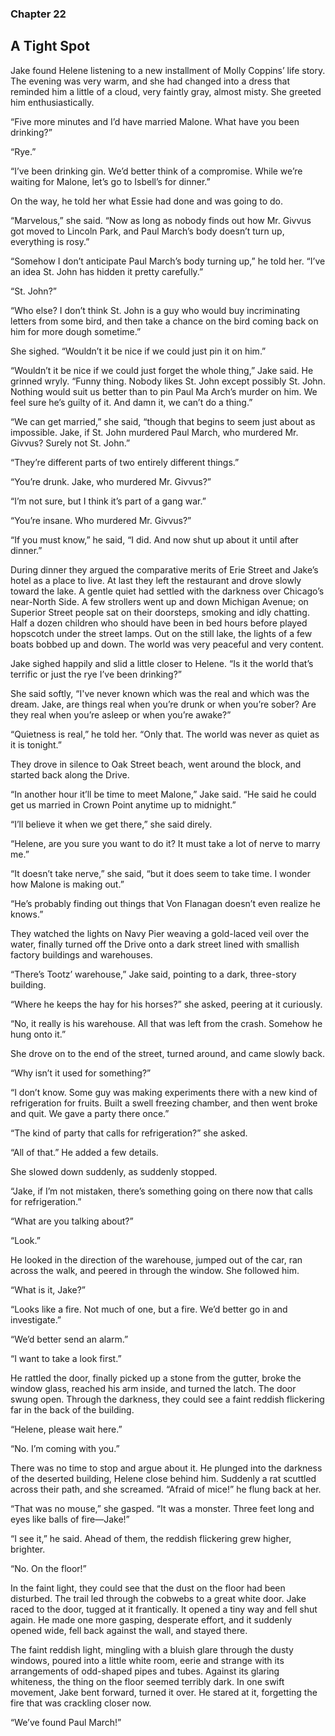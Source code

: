 ### Chapter 22
## A Tight Spot

Jake found Helene listening to a new installment of Molly Coppins’ life story. The evening was very warm, and she had changed into a dress that reminded him a little of a cloud, very faintly gray, almost misty. She greeted him enthusiastically.

“Five more minutes and I’d have married Malone. What have you been drinking?”

“Rye.”

“I’ve been drinking gin. We’d better think of a compromise. While we’re waiting for Malone, let’s go to Isbell’s for dinner.”

On the way, he told her what Essie had done and was going to do.

“Marvelous,” she said. “Now as long as nobody finds out how Mr. Givvus got moved to Lincoln Park, and Paul March’s body doesn’t turn up, everything is rosy.”

“Somehow I don’t anticipate Paul March’s body turning up,” he told her. “I’ve an idea St. John has hidden it pretty carefully.”

“St. John?”

“Who else? I don’t think St. John is a guy who would buy incriminating letters from some bird, and then take a chance on the bird coming back on him for more dough sometime.”

She sighed. “Wouldn’t it be nice if we could just pin it on him.”

“Wouldn’t it be nice if we could just forget the whole thing,” Jake said. He grinned wryly. “Funny thing. Nobody likes St. John except possibly St. John. Nothing would suit us better than to pin Paul Ma
Arch’s murder on him. We feel sure he’s guilty of it. And damn it, we can’t do a thing.”

“We can get married,” she said, “though that begins to seem just about as impossible. Jake, if St. John murdered Paul March, who murdered Mr. Givvus? Surely not St. John.”

“They’re different parts of two entirely different things.”

“You’re drunk. Jake, who murdered Mr. Givvus?”

“I’m not sure, but I think it’s part of a gang war.”

“You’re insane. Who murdered Mr. Givvus?”

“If you must know,” he said, “I did. And now shut up about it until after dinner.”

During dinner they argued the comparative merits of Erie Street and Jake’s hotel as a place to live. At last they left the restaurant and drove slowly toward the lake. A gentle quiet had settled with the darkness over Chicago’s near-North Side. A few strollers went up and down Michigan Avenue; on Superior Street people sat on their doorsteps, smoking and idly chatting. Half a dozen children who should have been in bed hours before played hopscotch under the street lamps. Out on the still lake, the lights of a few boats bobbed up and down. The world was very peaceful and very content.

Jake sighed happily and slid a little closer to Helene. “Is it the world that’s terrific or just the rye I’ve been drinking?”

She said softly, “I've never known which was the real and which was the dream. Jake, are things real when you’re drunk or when you’re sober? Are they real when you’re asleep or when you’re awake?”

“Quietness is real,” he told her. “Only that. The world was never as quiet as it is tonight.”

They drove in silence to Oak Street beach, went around the block, and started back along the Drive.

“In another hour it’ll be time to meet Malone,” Jake said. “He said he could get us married in Crown Point anytime up to midnight.”

“I’ll believe it when we get there,” she said direly.

“Helene, are you sure you want to do it? It must take a lot of nerve to marry me.”

“It doesn’t take nerve,” she said, “but it does seem to take time. I wonder how Malone is making out.”

“He’s probably finding out things that Von Flanagan doesn’t even realize he knows.”

They watched the lights on Navy Pier weaving a gold-laced veil over the water, finally turned off the Drive onto a dark street lined with smallish factory buildings and warehouses.

“There’s Tootz’ warehouse,” Jake said, pointing to a dark, three-story building.

“Where he keeps the hay for his horses?” she asked, peering at it curiously.

“No, it really is his warehouse. All that was left from the crash. Somehow he hung onto it.”

She drove on to the end of the street, turned around, and came slowly back.

“Why isn’t it used for something?”

“I don’t know. Some guy was making experiments there with a new kind of refrigeration for fruits. Built a swell freezing chamber, and then went broke and quit. We gave a party there once.”

“The kind of party that calls for refrigeration?” she asked.

“All of that.” He added a few details.

She slowed down suddenly, as suddenly stopped.

“Jake, if I’m not mistaken, there’s something going on there now that calls for refrigeration.”

“What are you talking about?”

“Look.”

He looked in the direction of the warehouse, jumped out of the car, ran across the walk, and peered in through the window. She followed him.

“What is it, Jake?”

“Looks like a fire. Not much of one, but a fire. We’d better go in and investigate.”

“We’d better send an alarm.”

“I want to take a look first.”

He rattled the door, finally picked up a stone from the gutter, broke the window glass, reached his arm inside, and turned the latch. The door swung open. Through the darkness, they could see a faint reddish flickering far in the back of the building.

“Helene, please wait here.”

“No. I’m coming with you.”

There was no time to stop and argue about it. He plunged into the darkness of the deserted building, Helene close behind him. Suddenly a rat scuttled across their path, and she screamed.
“Afraid of mice!” he flung back at her.

“That was no mouse,” she gasped. “It was a monster. Three feet long and eyes like balls of fire—Jake!”

“I see it,” he said. Ahead of them, the reddish flickering grew higher, brighter.

“No. On the floor!”

In the faint light, they could see that the dust on the floor had been disturbed. The trail led through the cobwebs to a great white door. Jake raced to the door, tugged at it frantically. It opened a tiny way and fell shut again. He made one more gasping, desperate effort, and it suddenly opened wide, fell back against the wall, and stayed there.

The faint reddish light, mingling with a bluish glare through the dusty windows, poured into a little white room, eerie and strange with its arrangements of odd-shaped pipes and tubes. Against its glaring whiteness, the thing on the floor seemed terribly dark. In one swift movement, Jake bent forward, turned it over. He stared at it, forgetting the fire that was crackling closer now.

“We’ve found Paul March!”


